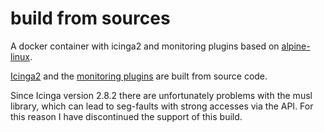 # build from sources


A docker container with icinga2 and monitoring plugins based on [alpine-linux](https://www.alpinelinux.org/about/).

[Icinga2](https://www.icinga.com/products/icinga-2/) and the [monitoring plugins](https://www.monitoring-plugins.org/) are built from source code.

Since Icinga version 2.8.2 there are unfortunately problems with the musl library, which can lead to seg-faults with strong accesses via the API.
For this reason I have discontinued the support of this build.
